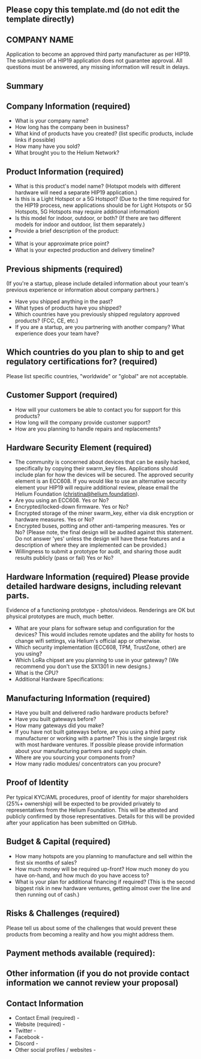 ## Please copy this template.md (do not edit the template directly)
## COMPANY NAME

Application to become an approved third party manufacturer as per HIP19. The submission of a HIP19 application does not guarantee approval. All questions must be answered, any missing information will result in delays.
## Summary

## Company Information (required)
* What is your company name?
* How long has the company been in business? 
* What kind of products have you created? (list specific products, include links if possible)
* How many have you sold? 
* What brought you to the Helium Network? 

## Product Information (required)
* What is this product's model name? (Hotspot models with different hardware will need a separate HIP19 application.)
* Is this is a Light Hotspot or a 5G Hotspot? (Due to the time required for the HIP19 process, new applications should be for Light Hotspots or 5G Hotspots, 5G Hotspots may require additional information)
* Is this model for indoor, outdoor, or both? (If there are two different models for indoor and outdoor, list them separately.)
* Provide a brief description of the product:
* 
* What is your approximate price point? 
* What is your expected production and delivery timeline? 

## Previous shipments (required)
(If you're a startup, please include detailed information about your team's previous experience or information about company partners.)
* Have you shipped anything in the past? 
* What types of products have you shipped?
* Which countries have you previously shipped regulatory approved products? (FCC, CE, etc.) 
* If you are a startup, are you partnering with another company? What experience does your team have?

## Which countries do you plan to ship to and get regulatory certifications for? (required) 
Please list specific countries, "worldwide" or "global" are not acceptable.

## Customer Support (required)
* How will your customers be able to contact you for support for this products? 
* How long will the company provide customer support? 
* How are you planning to handle repairs and replacements? 


## Hardware Security Element (required)
* The community is concerned about devices that can be easily hacked, specifically by copying their swarm_key files. Applications should include plan for how the devices will be secured. The approved security element is an ECC608. If you would like to use an alternative security element your HIP19 will require additional review, please email the Helium Foundation (christina@helium.foundation).
* Are you using an ECC608. Yes or No?
* Encrypted/locked-down firmware. Yes or No? 
* Encrypted storage of the miner swarm_key, either via disk encryption or hardware measures. Yes or No?
* Encrypted buses, potting and other anti-tampering measures. Yes or No? (Please note, the final design will be audited against this statement. Do not answer 'yes' unless the design will have these features and a description of where they are implemented can be provided.)
* Willingness to submit a prototype for audit, and sharing those audit results publicly (pass or fail) Yes or No?

## Hardware Information (required) Please provide detailed hardware designs, including relevant parts.
Evidence of a functioning prototype - photos/videos. Renderings are OK but physical prototypes are much, much better. 
* What are your plans for software setup and configuration for the devices?
This would includes remote updates and the ability for hosts to change wifi settings, via Helium's official app or otherwise. 
* Which security implementation (ECC608, TPM, TrustZone, other) are you using? 
* Which LoRa chipset are you planning to use in your gateway? (We recommend you don't use the SX1301 in new designs.) 
* What is the CPU?
* Additional Hardware Specifications: 

## Manufacturing Information (required)
* Have you built and delivered radio hardware products before?
* Have you built gateways before? 
* How many gateways did you make? 
* If you have not built gateways before, are you using a third party manufacturer or working with a partner? This is the single largest risk with most hardware ventures. If possible please provide information about your manufacturing partners and supply chain.
* Where are you sourcing your components from? 
* How many radio modules/ concentrators can you procure? 

## Proof of Identity
Per typical KYC/AML procedures, proof of identity for major shareholders (25%+ ownership) will be expected to be provided privately to representatives from the Helium Foundation. This will be attested and publicly confirmed by those representatives. Details for this will be provided after your application has been submitted on GitHub. 

## Budget & Capital (required)
* How many hotspots are you planning to manufacture and sell within the first six months of sales? 
* How much money will be required up-front? How much money do you have on-hand, and how much do you have access to? 
* What is your plan for additional financing if required? (This is the second biggest risk in new hardware ventures, getting almost over the line and then running out of cash.) 

## Risks & Challenges (required)
Please tell us about some of the challenges that would prevent these products from becoming a reality and how you might address them.

## Payment methods available (required):

## Other information (if you do not provide contact information we cannot review your proposal)
## Contact Information 
* Contact Email (required) -
* Website (required) -
* Twitter -
* Facebook -
* Discord - 
* Other social profiles / websites -

